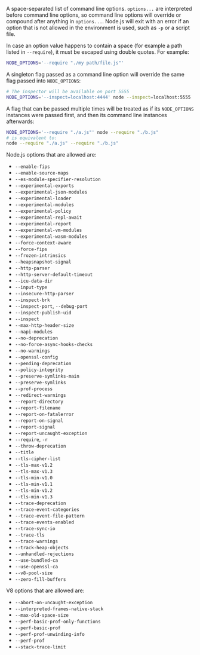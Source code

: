 <!-- YAML
added: v8.0.0
-->

A space-separated list of command line options. `options...` are interpreted
before command line options, so command line options will override or
compound after anything in `options...`. Node.js will exit with an error if
an option that is not allowed in the environment is used, such as `-p` or a
script file.

In case an option value happens to contain a space (for example a path listed
in `--require`), it must be escaped using double quotes. For example:

```bash
NODE_OPTIONS='--require "./my path/file.js"'
```

A singleton flag passed as a command line option will override the same flag
passed into `NODE_OPTIONS`:

```bash
# The inspector will be available on port 5555
NODE_OPTIONS='--inspect=localhost:4444' node --inspect=localhost:5555
```

A flag that can be passed multiple times will be treated as if its
`NODE_OPTIONS` instances were passed first, and then its command line
instances afterwards:

```bash
NODE_OPTIONS='--require "./a.js"' node --require "./b.js"
# is equivalent to:
node --require "./a.js" --require "./b.js"
```

Node.js options that are allowed are:
<!-- node-options-node start -->
* `--enable-fips`
* `--enable-source-maps`
* `--es-module-specifier-resolution`
* `--experimental-exports`
* `--experimental-json-modules`
* `--experimental-loader`
* `--experimental-modules`
* `--experimental-policy`
* `--experimental-repl-await`
* `--experimental-report`
* `--experimental-vm-modules`
* `--experimental-wasm-modules`
* `--force-context-aware`
* `--force-fips`
* `--frozen-intrinsics`
* `--heapsnapshot-signal`
* `--http-parser`
* `--http-server-default-timeout`
* `--icu-data-dir`
* `--input-type`
* `--insecure-http-parser`
* `--inspect-brk`
* `--inspect-port`, `--debug-port`
* `--inspect-publish-uid`
* `--inspect`
* `--max-http-header-size`
* `--napi-modules`
* `--no-deprecation`
* `--no-force-async-hooks-checks`
* `--no-warnings`
* `--openssl-config`
* `--pending-deprecation`
* `--policy-integrity`
* `--preserve-symlinks-main`
* `--preserve-symlinks`
* `--prof-process`
* `--redirect-warnings`
* `--report-directory`
* `--report-filename`
* `--report-on-fatalerror`
* `--report-on-signal`
* `--report-signal`
* `--report-uncaught-exception`
* `--require`, `-r`
* `--throw-deprecation`
* `--title`
* `--tls-cipher-list`
* `--tls-max-v1.2`
* `--tls-max-v1.3`
* `--tls-min-v1.0`
* `--tls-min-v1.1`
* `--tls-min-v1.2`
* `--tls-min-v1.3`
* `--trace-deprecation`
* `--trace-event-categories`
* `--trace-event-file-pattern`
* `--trace-events-enabled`
* `--trace-sync-io`
* `--trace-tls`
* `--trace-warnings`
* `--track-heap-objects`
* `--unhandled-rejections`
* `--use-bundled-ca`
* `--use-openssl-ca`
* `--v8-pool-size`
* `--zero-fill-buffers`
<!-- node-options-node end -->

V8 options that are allowed are:
<!-- node-options-v8 start -->
* `--abort-on-uncaught-exception`
* `--interpreted-frames-native-stack`
* `--max-old-space-size`
* `--perf-basic-prof-only-functions`
* `--perf-basic-prof`
* `--perf-prof-unwinding-info`
* `--perf-prof`
* `--stack-trace-limit`
<!-- node-options-v8 end -->

